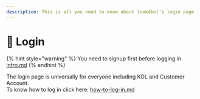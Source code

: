 ```yaml
---
description: This is all you need to know about look4kol's login page
---
```


# 🔗 Login

{% hint style="warning" %}
You need to signup first before logging in [intro.md](../../docs/intro.md "mention")&#x20;
{% endhint %}

The login page is universally for everyone including KOL and Customer Account.\
To know how to log in click here: [how-to-log-in.md](how-to-log-in.md "mention")
